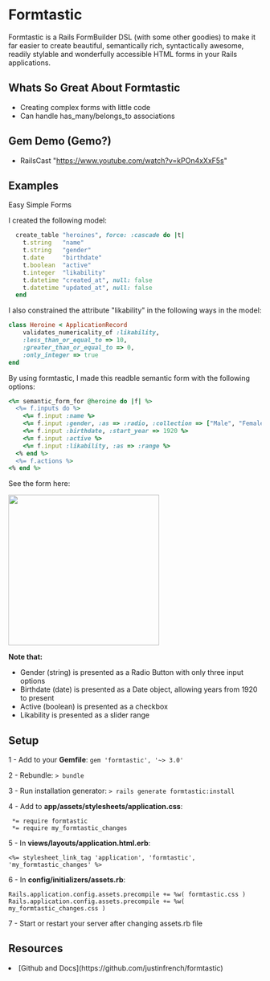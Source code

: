 # Formtastic

Formtastic is a Rails FormBuilder DSL (with some other goodies) to make it far easier to create beautiful, semantically rich, syntactically awesome, readily stylable and wonderfully accessible HTML forms in your Rails applications.

## Whats So Great About Formtastic

* Creating complex forms with little code
* Can handle has_many/belongs_to associations

## Gem Demo (Gemo?)

* RailsCast "https://www.youtube.com/watch?v=kPOn4xXxF5s"

## Examples

Easy Simple Forms

I created the following model:

```Ruby
  create_table "heroines", force: :cascade do |t|
    t.string   "name"
    t.string   "gender"
    t.date     "birthdate"
    t.boolean  "active"
    t.integer  "likability"
    t.datetime "created_at", null: false
    t.datetime "updated_at", null: false
  end
```
    
I also constrained the attribute "likability" in the following ways in the model:

```Ruby
class Heroine < ApplicationRecord
    validates_numericality_of :likability, 
    :less_than_or_equal_to => 10, 
    :greater_than_or_equal_to => 0, 
    :only_integer => true
end
```

By using formtastic, I made this readble semantic form with the following options:

```Ruby
<%= semantic_form_for @heroine do |f| %>
  <%= f.inputs do %>
    <%= f.input :name %>
    <%= f.input :gender, :as => :radio, :collection => ["Male", "Female", "Other"]%>
    <%= f.input :birthdate, :start_year => 1920 %>
    <%= f.input :active %>
    <%= f.input :likability, :as => :range %>
  <% end %>
  <%= f.actions %>
<% end %>
```

See the form here:

<img src="http://i.imgur.com/U7HJjap.png" height="300px">

**Note that:**
- Gender (string) is presented as a Radio Button with only three input options
- Birthdate (date) is presented as a Date object, allowing years from 1920 to present
- Active (boolean) is presented as a checkbox
- Likability is presented as a slider range

## Setup

1 - Add to your **Gemfile**: ```gem 'formtastic', '~> 3.0'```

2 - Rebundle: ```> bundle```

3 - Run installation generator: ```> rails generate formtastic:install```

4 - Add to **app/assets/stylesheets/application.css**:
```
 *= require formtastic
 *= require my_formtastic_changes
```

5 - In **views/layouts/application.html.erb**: 

```<%= stylesheet_link_tag 'application', 'formtastic', 'my_formtastic_changes' %>```

6 - In **config/initializers/assets.rb**:
```
Rails.application.config.assets.precompile += %w( formtastic.css )
Rails.application.config.assets.precompile += %w( my_formtastic_changes.css )
```

7 - Start or restart your server after changing assets.rb file

## Resources

<li> [Github and Docs](https://github.com/justinfrench/formtastic)
